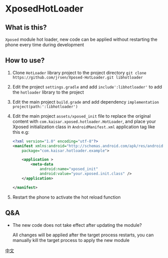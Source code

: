 # XposedHotLoader
## What is this?

```Xposed``` module hot loader, new code can be applied without restarting the phone every time during development

## How to use?

1. Clone ```HotLoader``` library project to the project directory ```git clone https://github.com/jrsen/Xposed-HotLoader.git libhotloader ```

2. Edit the project ```settings.gradle``` and add ```include':libhotloader'``` to add the ```hotloader``` library to the project

3. Edit the main project ```build.grade``` and add dependency ```implementation project(path:':libhotloader')```

4. Edit the main project ```assets/xposed_init``` file to replace the original content with ```com.kaisar.xposed.hotloader.HotLoader```, and place your Xposed initialization class in ```AndroidManifest.xml``` application tag like this e.g:

   ```xml
   <?xml version="1.0" encoding="utf-8"?>
   <manifest xmlns:android="http://schemas.android.com/apk/res/android"
       package="com.kaisar.hotloader.example">
   
       <application >
           <meta-data
               android:name="xposed_init"
               android:value="your.xposed.init.class" />
       </application>
   
   </manifest>
   ```

5. Restart the phone to activate the hot reload function

## Q&A

- The new code does not take effect after updating the module?

   All changes will be applied after the target process restarts, you can manually kill the target process to apply the new module

[中文](README_zh.md)

